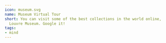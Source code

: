 ```yaml
---
icon: museum.svg
name: Museum Virtual Tour
short: You can visit some of the best collections in the world online, such as the
  Louvre Museum. Google it!
tags:
- mind
---
```

